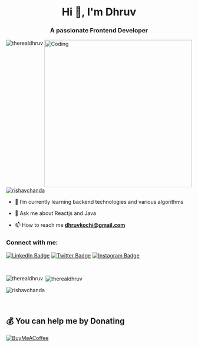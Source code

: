 <!-- [![MasterHead](https://developers.giphy.com/branch/master/static/api-512d36c09662682717108a38bbb5c57d.gif)](https://therealdhruv.tech) -->
<h1 align="center">Hi 👋, I'm Dhruv </h1>
<h3 align="center">A passionate Frontend Developer </h3>
<img align="right" alt="Coding" width="400" src="https://cdn.dribbble.com/users/1162077/screenshots/3848914/programmer.gif">


 <p align="left"> <img src="https://komarev.com/ghpvc/?username=therealdhruv&label=Profile%20views&color=0e75b6&style=flat" alt="therealdhruv" /> </p> 

<p align="left"> <a href="https://twitter.com/thereal_dhruv" target="blank"><img src="https://img.shields.io/twitter/follow/thereal_dhruv?logo=twitter&style=for-the-badge" alt="rishavchanda" /></a> </p>


- 🌱 I’m currently learning backend technologies and various algorithms

- 💬 Ask me about Reactjs and Java

- 📫 How to reach me **dhruvkochi@gmail.com**


<h3 align="left">Connect with me:</h3>
<p align="left">
 
  [![LinkedIn Badge](https://img.shields.io/badge/LinkedIn-0A66C2?logo=linkedin&logoColor=fff&style=for-the-badge)](https://www.linkedin.com/in/therealdhruv)
[![Twitter Badge](https://img.shields.io/badge/Twitter-1DA1F2?logo=twitter&logoColor=fff&style=for-the-badge)](https://twitter.com/thereal_dhruv)
[![Instagram Badge](https://img.shields.io/badge/Instagram-E4405F?logo=instagram&logoColor=fff&style=for-the-badge)](https://www.instagram.com/thereal_dhruv/)

<br />
 
<p><img align="left" src="https://github-readme-stats.vercel.app/api/top-langs?username=therealdhruv&show_icons=true&locale=en&layout=compact&theme=tokyonight" alt="therealdhruv" /></p>

<p>&nbsp;<img align="center" src="https://github-readme-stats.vercel.app/api?username=therealdhruv&show_icons=true&locale=en&theme=tokyonight" alt="therealdhruv" /></p>

<p><img align="center" src="https://github-readme-streak-stats.herokuapp.com/?user=rishavchanda&&theme=tokyonight" alt="rishavchanda" /></p>

<br />

## 💰 You can help me by Donating
[![BuyMeACoffee](https://img.shields.io/badge/Buy%20Me%20a%20Coffee-ffdd00?style=for-the-badge&logo=buy-me-a-coffee&logoColor=black)](https://www.buymeacoffee.com/therealdhruv)
